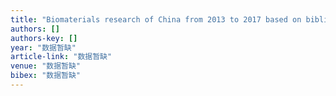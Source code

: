 ```yaml
---
title: "Biomaterials research of China from 2013 to 2017 based on bibliometrics and visualization analysis"
authors: []
authors-key: []
year: "数据暂缺"
article-link: "数据暂缺"
venue: "数据暂缺"
bibex: "数据暂缺"
---
```

